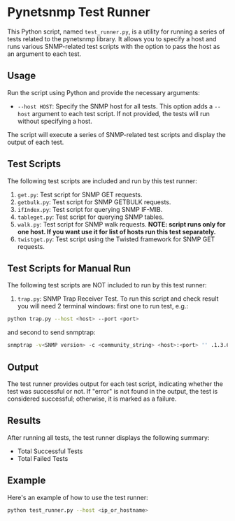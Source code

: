 # Pynetsnmp Test Runner

This Python script, named `test_runner.py`, is a utility for running a series of tests related to the pynetsnmp library. 
It allows you to specify a host and runs various SNMP-related test scripts with the option to pass the host as an argument to each test.

## Usage

Run the script using Python and provide the necessary arguments:

- `--host HOST`: Specify the SNMP host for all tests. This option adds a `--host` argument to each test script. If not provided, the tests will run without specifying a host.

The script will execute a series of SNMP-related test scripts and display the output of each test.

## Test Scripts

The following test scripts are included and run by this test runner:

1. `get.py`: Test script for SNMP GET requests.
2. `getbulk.py`: Test script for SNMP GETBULK requests.
3. `ifIndex.py`: Test script for querying SNMP IF-MIB.
4. `tableget.py`: Test script for querying SNMP tables.
5. `walk.py`: Test script for SNMP walk requests. **NOTE: script runs only for one host. If you want use it for list of hosts run this test separately.**
6. `twistget.py`: Test script using the Twisted framework for SNMP GET requests.

## Test Scripts for Manual Run

The following test scripts are NOT included to run by this test runner:
1. `trap.py`: SNMP Trap Receiver Test. To run this script and check result you will need 2 terminal windows:
first one to run test, e.g.:
```bash
python trap.py --host <host> --port <port> 
```
and second to send snmptrap:

```bash
snmptrap -v<SNMP version> -c <community_string> <host>:<port> '' .1.3.6.1.6.3.1.1.5.1
```

## Output

The test runner provides output for each test script, indicating whether the test was successful or not. If "error" is not found in the output, the test is considered successful; otherwise, it is marked as a failure.

## Results

After running all tests, the test runner displays the following summary:

- Total Successful Tests
- Total Failed Tests

## Example

Here's an example of how to use the test runner:

```bash
python test_runner.py --host <ip_or_hostname>
```
